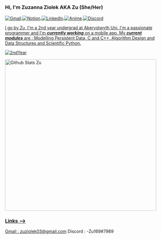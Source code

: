 ### Hi, I'm Zuzanna Ziolek AKA Zu (She/Her)

<!-- Pretty links 
<a href="" target="blank"><img align="center" 
src="" title = ""/>       -->
<p align="left">
<a href="https://github.com/zu169/zu169/blob/main/README.md#links" target="blank"><img align="center" 
src="https://img.shields.io/badge/Gmail-D14836?style=for-the-badge&logo=gmail&logoColor=white" title = "Gmail"/>
<a href="https://future-walkover-e2d.notion.site/Computer-Science-d1c88d0ed2cf400c8af5b6f1b5894eae" target="blank"><img align="center" 
src="https://img.shields.io/badge/Notion-000000?style=for-the-badge&logo=notion&logoColor=white" title = "Notion"/> 
<a href="https://www.linkedin.com/in/zuzanna-ziolek-147384255/" target="blank"><img align="center" 
src="https://img.shields.io/badge/LinkedIn-0077B5?style=for-the-badge&logo=linkedin&logoColor=white" title = "LinkedIn"/>
<a href="https://myanimelist.net/profile/zuabo" target="blank"><img align="center" 
src="https://img.shields.io/badge/Myanimelist-2E51A2?style=for-the-badge&logo=myanimelist&logoColor=white" title = "Anime"/>
<a href="https://github.com/zu169/zu169/blob/main/README.md#links" target="blank"><img align="center" 
src="https://img.shields.io/badge/Discord-7289DA?style=for-the-badge&logo=discord&logoColor=white" title = "Discord"/>
</p>
  
I go by Zu, I'm a 2nd year undergrad at Aberystwyth Uni. I'm a passionate programmer and I'm ***currently working*** on a mobile app. 
My ***current modules*** are : Modelling Persistent Data, C and C++, Algorithm Design and Data Structures and Scientific Python. 
<p align+"left">
<a href="https://github.com/zu169/2ndYearUniWork" target="blank"><img align="center" 
src="https://img.shields.io/badge/GitHub-100000?style=for-the-badge&logo=github&logoColor=white" title = "2ndYear"/>  
</p>

 <img src="https://github-readme-stats.vercel.app/api?username=zu169&show_icons=true&include_all_commits=true&count_private=true&theme=jolly&layout=compact" alt="Github Stats Zu" width="500">

### Links -->
  Gmail : zuziolek03@gmail.com
  Discord : -Zu169#7989
